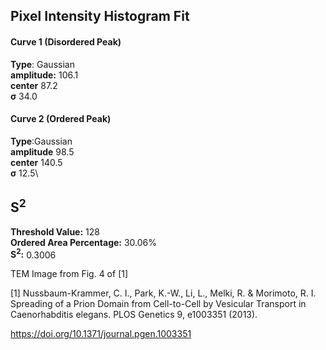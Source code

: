 ## Pixel Intensity Histogram Fit

#### Curve 1 (Disordered Peak)
**Type**: Gaussian\
**amplitude:** 106.1\
**center** 87.2\
**σ** 34.0


#### Curve 2 (Ordered Peak)
**Type**:Gaussian\
**amplitude** 98.5\
**center** 140.5\
**σ** 12.5\


## S<sup>2</sup>
**Threshold Value:** 128\
**Ordered Area Percentage:** 30.06%\
**S<sup>2</sup>:** 0.3006







TEM Image from Fig. 4 of [1]

[1] Nussbaum-Krammer, C. I., Park, K.-W., Li, L., Melki, R. & Morimoto, R. I. Spreading of a
Prion Domain from Cell-to-Cell by Vesicular Transport in Caenorhabditis elegans. PLOS Genetics
9, e1003351 (2013).

https://doi.org/10.1371/journal.pgen.1003351
